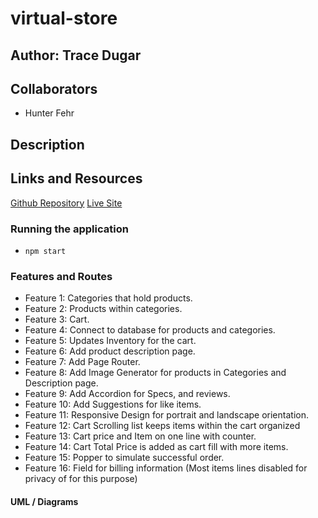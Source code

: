 # virtual-store

## Author: Trace Dugar

## Collaborators

- Hunter Fehr

## Description

## Links and Resources

[Github Repository](https://github.com/TraceDugar/virtual-store)
[Live Site](https://virtual-store-traced.onrender.com)

### Running the application

- `npm start`

### Features and Routes

- Feature 1: Categories that hold products.
- Feature 2: Products within categories.
- Feature 3: Cart.
- Feature 4: Connect to database for products and categories.
- Feature 5: Updates Inventory for the cart.
- Feature 6: Add product description page.
- Feature 7: Add Page Router.
- Feature 8: Add Image Generator for products in Categories and Description page.
- Feature 9: Add Accordion for Specs, and reviews.
- Feature 10: Add Suggestions for like items.
- Feature 11: Responsive Design for portrait and landscape orientation.
- Feature 12: Cart Scrolling list keeps items within the cart organized
- Feature 13: Cart price and Item on one line with counter.
- Feature 14: Cart Total Price is added as cart fill with more items.
- Feature 15: Popper to simulate successful order.
- Feature 16: Field for billing information (Most items lines disabled for privacy of for this purpose)

#### UML / Diagrams
